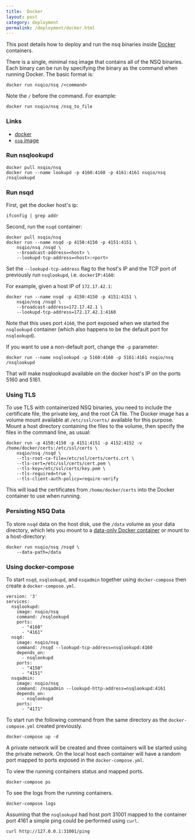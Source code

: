 ```yaml
---
title:  Docker
layout: post
category: deployment
permalink: /deployment/docker.html
---
```


This post details how to deploy and run the nsq binaries inside [Docker](http://www.docker.com) containers.

There is a single, minimal nsq image that contains all of the NSQ binaries. Each binary can be run
by specifying the binary as the command when running Docker. The basic format is:

    docker run nsqio/nsq /<command>

Note the `/` before the command. For example:

    docker run nsqio/nsq /nsq_to_file

### Links

* [docker](http://www.docker.com/)
* [`nsq` image](https://registry.hub.docker.com/u/nsqio/nsq/)

### Run nsqlookupd

    docker pull nsqio/nsq
    docker run --name lookupd -p 4160:4160 -p 4161:4161 nsqio/nsq /nsqlookupd

### Run nsqd

First, get the docker host's ip:

    ifconfig | grep addr

Second, run the `nsqd` container:

    docker pull nsqio/nsq
    docker run --name nsqd -p 4150:4150 -p 4151:4151 \
        nsqio/nsq /nsqd \
        --broadcast-address=<host> \
        --lookupd-tcp-address=<host>:<port>

Set the `--lookupd-tcp-address` flag to the host's IP and the TCP port of previously run
`nsqlookupd`, i.e. `dockerIP:4160`:

For example, given a host IP of `172.17.42.1`:

    docker run --name nsqd -p 4150:4150 -p 4151:4151 \
        nsqio/nsq /nsqd \
        --broadcast-address=172.17.42.1 \
        --lookupd-tcp-address=172.17.42.1:4160

Note that this uses port `4160`, the port exposed when we started the `nsqlookupd` container (which
also happens to be the default port for `nsqlookupd`).

If you want to use a non-default port, change the `-p` parameter:

    docker run --name nsqlookupd -p 5160:4160 -p 5161:4161 nsqio/nsq /nsqlookupd

That will make nsqlookupd available on the docker host's IP on the ports 5160 and 5161.

### Using TLS

To use TLS with containerized NSQ binaries, you need to include the certificate file, the private key,
and the root CA file. The Docker image has a volume mount available at `/etc/ssl/certs/` available for
this purpose. Mount a host directory containing the files to the volume, then specify the files in the
command line, as usual:

    docker run -p 4150:4150 -p 4151:4151 -p 4152:4152 -v /home/docker/certs:/etc/ssl/certs \
        nsqio/nsq /nsqd \
        --tls-root-ca-file=/etc/ssl/certs/certs.crt \
        --tls-cert=/etc/ssl/certs/cert.pem \
        --tls-key=/etc/ssl/certs/key.pem \
        --tls-required=true \
        --tls-client-auth-policy=require-verify

This will load the certificates from `/home/docker/certs` into the Docker container to use when running.

### Persisting NSQ Data

To store `nsqd` data on the host disk, use the `/data` volume as your data directory, which lets you mount
to a [data-only Docker container](https://docs.docker.com/userguide/dockervolumes/#creating-and-mounting-a-data-volume-container)
or mount to a host-directory:

    docker run nsqio/nsq /nsqd \
        --data-path=/data

### Using docker-compose

To start `nsqd`, `nsqlookupd`, and `nsqadmin` together using `docker-compose` then create a `docker-compose.yml`.

    version: '3'
    services:
      nsqlookupd:
        image: nsqio/nsq
        command: /nsqlookupd
        ports:
          - "4160"
          - "4161"
      nsqd:
        image: nsqio/nsq
        command: /nsqd --lookupd-tcp-address=nsqlookupd:4160
        depends_on:
          - nsqlookupd
        ports:
          - "4150"
          - "4151"
      nsqadmin:
        image: nsqio/nsq
        command: /nsqadmin --lookupd-http-address=nsqlookupd:4161
        depends_on:
          - nsqlookupd  
        ports:
          - "4171"

To start run the following command from the same directory as the `docker-compose.yml` created previously.

    docker-compose up -d

A private network will be created and three containers will be started using the private network. On the local host each container will have a random port mapped to ports exposed in the `docker-compose.yml`.

To view the running containers status and mapped ports.

    docker-compose ps

To see the logs from the running containers.

    docker-compose logs

Assuming that the `nsqlookupd` had host port 31001 mapped to the container port 4161 a simple ping could be performed using `curl`.

    curl http://127.0.0.1:31001/ping
